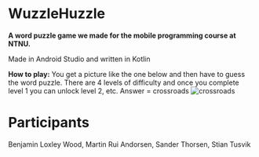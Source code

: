 # WuzzleHuzzle

**A word puzzle game we made for the mobile programming course at NTNU.**

Made in Android Studio and written in Kotlin

**How to play:**
You get a picture like the one below and then have to guess the word puzzle. There are 4 levels of difficulty and once you complete level 1 you can unlock level 2, etc. Answer = crossroads
![crossroads](https://github.com/SpectraGitHub/WuzzleHuzzle/assets/73069692/78a2824f-f39b-475e-8e9e-6cfc1863031a)

# Participants
Benjamin Loxley Wood, Martin Rui Andorsen, Sander Thorsen, Stian Tusvik
